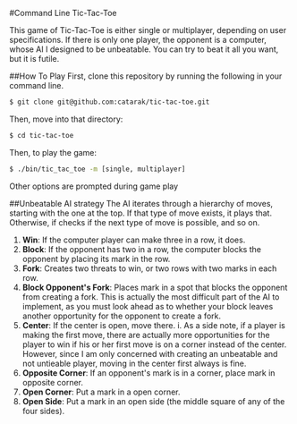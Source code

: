 #Command Line Tic-Tac-Toe

This game of Tic-Tac-Toe is either single or multiplayer, depending on user specifications. If there is only one player, the opponent is a computer, whose AI I designed to be unbeatable. You can try to beat it all you want, but it is futile.

##How To Play
First, clone this repository by running the following in your command line.
```bash
$ git clone git@github.com:catarak/tic-tac-toe.git
```
Then, move into that directory:
```bash
$ cd tic-tac-toe
```
Then, to play the game: 
```bash
$ ./bin/tic_tac_toe -m [single, multiplayer]
```
Other options are prompted during game play


##Unbeatable AI strategy
The AI iterates through a hierarchy of moves, starting with the one at the top. If that type of move exists, it plays that. Otherwise, if checks if the next type of move is possible, and so on.

1. __Win__: If the computer player can make three in a row, it does.
2. __Block__: If the opponent has two in a row, the computer blocks the opponent by placing its mark in the row.
3. __Fork__: Creates two threats to win, or two rows with two marks in each row.
4. __Block Opponent's Fork__: Places mark in a spot that blocks the opponent from creating a fork. This is actually the most difficult part of the AI to implement, as you must look ahead as to whether your block leaves another opportunity for the opponent to create a fork.
5. __Center__: If the center is open, move there.
  i. As a side note, if a player is making the first move, there are actually more opportunities for the player to win if his or her first move is on a corner instead of the center. However, since I am only concerned with creating an unbeatable and not untieable player, moving in the center first always is fine.
6. __Opposite Corner__: If an opponent's mark is in a corner, place mark in opposite corner.
7. __Open Corner__: Put a mark in a open corner.
8. __Open Side__: Put a mark in an open side (the middle square of any of the four sides).

